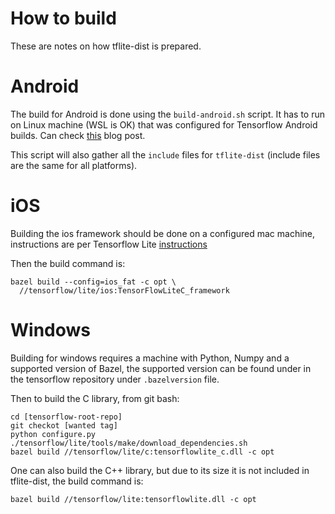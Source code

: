 # How to build
These are notes on how tflite-dist is prepared.

# Android
The build for Android is done using the `build-android.sh` script. It has to run on Linux machine (WSL is OK) that was configured for Tensorflow Android builds.
Can check [this](https://www.thecodingnotebook.com/2019/11/building-tensorflow-lite-for-android-on.html) blog post.

This script will also gather all the `include` files for `tflite-dist` (include files are the same for all platforms).

# iOS
Building the ios framework should be done on a configured mac machine, instructions are per Tensorflow Lite [instructions](https://github.com/tensorflow/tensorflow/blob/master/tensorflow/lite/g3doc/guide/build_ios.md)

Then the build command is:
```
bazel build --config=ios_fat -c opt \
  //tensorflow/lite/ios:TensorFlowLiteC_framework
```

# Windows
Building for windows requires a machine with Python, Numpy and a supported version of Bazel,
the supported version can be found under in the tensorflow repository under `.bazelversion` file.

Then to build the C library, from git bash:
```
cd [tensorflow-root-repo]
git checkot [wanted tag]
python configure.py
./tensorflow/lite/tools/make/download_dependencies.sh
bazel build //tensorflow/lite/c:tensorflowlite_c.dll -c opt
```

One can also build the C++ library, but due to its size it is not included in tflite-dist, the build command is:
```
bazel build //tensorflow/lite:tensorflowlite.dll -c opt
```
